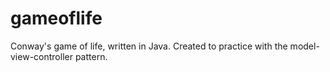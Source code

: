 # gameoflife
Conway's game of life, written in Java. Created to practice with the model-view-controller pattern.
